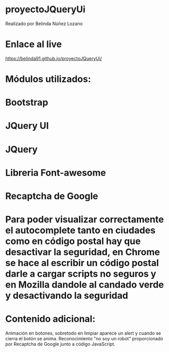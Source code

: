 # proyectoJQueryUi
Realizado por Belinda Núñez Lozano

# Enlace al live
https://belinda91.github.io/proyectoJQueryUi/

# Módulos utilizados:
# Bootstrap
# JQuery UI
# JQuery
# Libreria Font-awesome
# Recaptcha de Google

# Para poder visualizar correctamente el autocomplete tanto en ciudades como en código postal hay que desactivar la seguridad, en Chrome se hace al escribir un código postal darle a cargar scripts no seguros y en Mozilla dandole al candado verde y desactivando la seguridad

# Contenido adicional:
Animación en botones, sobretodo en limpiar aparece un alert y cuando se cierra el botón se anima.
Reconocimiento "no soy un robot" proporcionado por Recaptcha de Google junto a código JavaScript.

